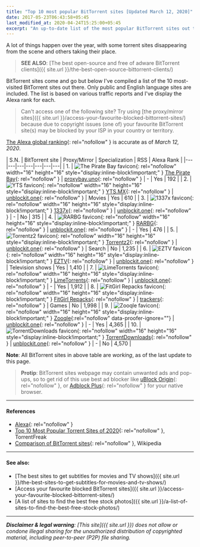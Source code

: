 ```yaml
---
title: "Top 10 most popular BitTorrent sites [Updated March 12, 2020]"
date: 2017-05-23T06:43:58+05:45
last_modified_at: 2020-04-24T15:25:00+05:45
excerpt: "An up-to-date list of the most popular BitTorrent sites out there."
---
```


A lot of things happen over the year, with some torrent sites disappearing from the scene and others taking their place.

> **SEE ALSO**: [The best open-source and free of adware BitTorrent clients]({{ site.url }}/the-best-open-source-bittorrent-clients/)

BitTorrent sites come and go but below I've compiled a list of the 10 most-visited BitTorrent sites out there. Only public and English language sites are included. The list is based on various traffic reports and I've display the Alexa rank for each.

> Can't access one of the following site? Try using [the proxy/mirror sites]({{ site.url }}/access-your-favourite-blocked-bittorrent-sites/) because due to copyright issues (one of) your favourite BitTorrent site(s) may be blocked by your ISP in your country or territory.

[The Alexa global ranking](https://www.alexa.com/siteinfo){: rel="nofollow" } is accurate as of *March 12, 2020*.

| S.N. | BitTorrent site | Proxy/Mirror | Specialization | RSS | Alexa Rank |
|---|---|---|---|---|---|---|
| 1. | ![The Pirate Bay favicon](https://unblockit.one/ico/pirateproxy.ico){: rel="nofollow" width="16" height="16" style="display:inline-block!important;" } [The Pirate Bay](http://thepiratebay.org/){: rel="nofollow" } | [proxybay.uno](https://proxybay.uno/){: rel="nofollow" } | - | Yes | 192 |
| 2. | ![YTS favicon](https://unblockit.one/ico/yts.ico){: rel="nofollow" width="16" height="16" style="display:inline-block!important;" } [YTS.MX](http://yts.mx){: rel="nofollow" } | [unblockit.one](http://yts.unblockit.one/){: rel="nofollow" } | Movies | Yes | 610 |
| 3. | ![1337x favicon](https://unblockit.one/ico/1337x.ico){: rel="nofollow" width="16" height="16" style="display:inline-block!important;" } [1337x](http://1337x.to/){: rel="nofollow" } | [unblockit.one](http://1337x.unblockit.one/){: rel="nofollow" } | - | No  | 315 |
| 4. | ![RARBG favicon](https://unblockit.one/ico/rarbg.ico){: rel="nofollow" width="16" height="16" style="display:inline-block!important;" } [RARBG](http://rarbg.to/){: rel="nofollow" } | [unblockit.one](http://rarbg.unblockit.one/){: rel="nofollow" } | - | Yes | 476 |
| 5. | ![Torrentz2 favicon](https://unblockit.one/ico/torrentz.ico){: rel="nofollow" width="16" height="16" style="display:inline-block!important;" } [Torrentz2](http://torrentz2.eu/){: rel="nofollow" } | [unblockit.one](http://torrentz2.unblockit.one/){: rel="nofollow" } | Search | No | 1,235 |
| 6. | ![EZTV favicon](https://unblockit.one/ico/eztv.ico){: rel="nofollow" width="16" height="16" style="display:inline-block!important;" } [EZTV](http://eztv.io/){: rel="nofollow" } | [unblockit.one](http://eztv.unblockit.one/){: rel="nofollow" } | Television shows | Yes | 1,410 |
| 7. | ![LimeTorrents favicon](https://unblockit.one/ico/limetorrents.ico){: rel="nofollow" width="16" height="16" style="display:inline-block!important;" } [LimeTorrents](http://www.limetorrents.info/){: rel="nofollow" } | [unblockit.one](http://limetorrents.unblockit.one/){: rel="nofollow" } | - | Yes | 1,912 |
| 8. | ![FitGirl Repacks favicon](https://fitgirl-repacks.site/wp-content/uploads/2016/08/cropped-icon-32x32.jpg){: rel="nofollow" width="16" height="16" style="display:inline-block!important;" } [FitGirl Repacks](http://fitgirl-repacks.site/){: rel="nofollow" } | [trackers](http://1337x.unblockit.one/user/FitGirl/){: rel="nofollow" } | Games | No | 1,998 |
| 9. | ![Zooqle favicon](https://unblockit.one/ico/zooqle.ico){: rel="nofollow" width="16" height="16" style="display:inline-block!important;" } [Zooqle](http://zooqle.com/){:rel="nofollow" data-proofer-ignore=""} | [unblockit.one](http://zooqle.unblockit.one/){: rel="nofollow" } | - | Yes | 4,365 |
| 10. | ![TorrentDownloads favicon](https://unblockit.one/ico/torrentdownloads.ico){: rel="nofollow" width="16" height="16" style="display:inline-block!important;" } [TorrentDownloads](http://www.torrentdownloads.me/){: rel="nofollow" } | [unblockit.one](http://torrentdownloads.unblockit.one/){: rel="nofollow" } | - | No | 4,570 |


**Note**: All BitTorrent sites in above table are *working*, as of the last update to this page.

> **Protip**: BitTorrent sites webpage may contain unwanted ads and pop-ups, so to get rid of this use best ad blocker like [uBlock Origin](http://github.com/gorhill/uBlock){: rel="nofollow" }, or [Adblock Plus](http://adblockplus.org/en/){: rel="nofollow" } for your native browser.

---

#### References

* [Alexa](http://www.alexa.com/siteinfo){: rel="nofollow" }
* [Top 10 Most Popular Torrent Sites of 2020](https://torrentfreak.com/top-10-most-popular-torrent-sites-of-2020-200105/){: rel="nofollow" }, TorrentFreak
* [Comparison of BitTorrent sites](http://en.wikipedia.org/wiki/Comparison_of_BitTorrent_sites){: rel="nofollow" }, Wikipedia

---

#### See also:

* [The best sites to get subtitles for movies and TV shows]({{ site.url }}/the-best-sites-to-get-subtitles-for-movies-and-tv-shows/)
* [Access your favourite blocked BitTorrent sites]({{ site.url }}/access-your-favourite-blocked-bittorrent-sites/)
* [A list of sites to find the best free stock photos]({{ site.url }}/a-list-of-sites-to-find-the-best-free-stock-photos/)

---

_**Disclaimer & legal warning**: [This site]({{ site.url }}) does not allow or condone illegal sharing for the unauthorized distribution of copyrighted material, including peer-to-peer (P2P) file sharing._
